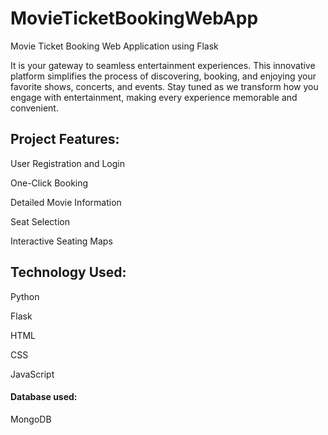 # MovieTicketBookingWebApp
Movie Ticket Booking Web Application using Flask 

It is your gateway to seamless entertainment experiences. This innovative platform simplifies the process of discovering, booking, and enjoying your favorite shows, concerts, and events. Stay tuned as we transform how you engage with entertainment, making every experience memorable and convenient.

## Project Features:
User Registration and Login

One-Click Booking

Detailed Movie Information

Seat Selection

Interactive Seating Maps

## Technology Used:
Python

Flask

HTML

CSS

JavaScript

#### Database used:
MongoDB

